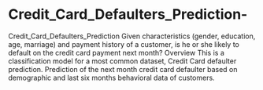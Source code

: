 # Credit_Card_Defaulters_Prediction-
Credit_Card_Defaulters_Prediction
Given characteristics (gender, education, age, marriage) and payment history of a customer, is he or she likely to default on the credit card payment next month? Overview This is a classification model for a most common dataset, Credit Card defaulter prediction. Prediction of the next month credit card defaulter based on demographic and last six months behavioral data of customers.
